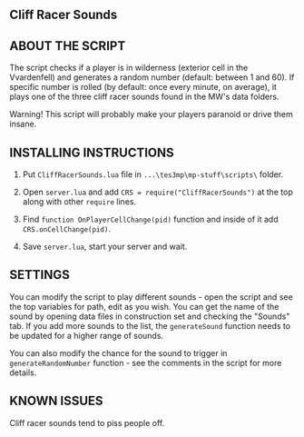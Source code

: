 ## Cliff Racer Sounds

## ABOUT THE SCRIPT

The script checks if a player is in wilderness (exterior cell in the Vvardenfell) and generates a random number (default: between 1 and 60). If specific number is rolled (by default: once every minute, on average), it plays one of the three cliff racer sounds found in the MW's data folders.

Warning! This script will probably make your players paranoid or drive them insane.

## INSTALLING INSTRUCTIONS

1) Put `CliffRacerSounds.lua` file in `...\tes3mp\mp-stuff\scripts\` folder.

2) Open `server.lua` and add `CRS = require("CliffRacerSounds")` at the top along with other `require` lines.

3) Find `function OnPlayerCellChange(pid)` function and inside of it add `CRS.onCellChange(pid)`.

4) Save `server.lua`, start your server and wait.

## SETTINGS

You can modify the script to play different sounds - open the script and see the top variables for path, edit as you wish. You can get the name of the sound by opening data files in construction set and checking the "Sounds" tab. If you add more sounds to the list, the `generateSound` function needs to be updated for a higher range of sounds.

You can also modify the chance for the sound to trigger in `generateRandomNumber` function - see the comments in the script for more details.

## KNOWN ISSUES

Cliff racer sounds tend to piss people off.